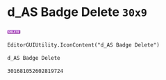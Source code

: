 # d_AS Badge Delete `30x9`
<img src="/img/d_AS%20Badge%20Delete.png" width=30 height=9>

``` CSharp
EditorGUIUtility.IconContent("d_AS Badge Delete")
```
```
d_AS Badge Delete
```
```
301681052602819724
```
